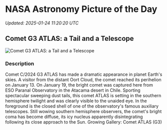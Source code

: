 # NASA Astronomy Picture of the Day

_Updated: 2025-01-24 11:20:20 UTC_

## Comet G3 ATLAS: a Tail and a Telescope

![Comet G3 ATLAS: a Tail and a Telescope](https://apod.nasa.gov/apod/image/2501/C2024G3_ATLAS_ESO_Beletsky.jpg)

### Description

Comet C/2024 G3 ATLAS has made a dramatic appearance in planet Earth's skies. A visitor from the distant Oort Cloud, the comet reached its perihelion on January 13. On January 19, the bright comet was captured here from ESO Paranal Observatory in the Atacama desert in Chile. Sporting spectacular sweeping dust tails, this comet ATLAS is setting in the southern hemisphere twilight and was clearly visible to the unaided eye. In the foreground is the closed shell of one of the observatory's famous auxiliary telescopes. Still wowing southern hemisphere observers, the comet's bright coma has become diffuse, its icy nucleus apparently disintegrating following its close approach to the Sun.   Growing Gallery: Comet ATLAS (G3)
